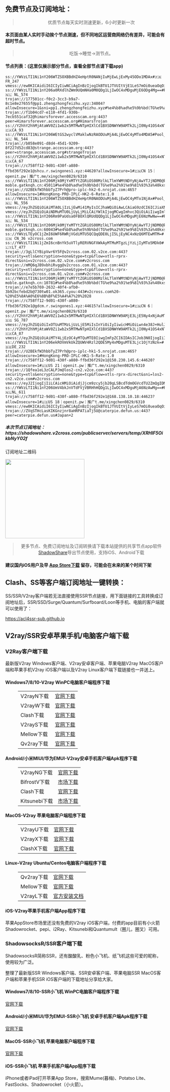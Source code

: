 
<h2>免费节点及订阅地址：</h2>
<blockquote>
<p style="text-align: center;">优质节点每天实时测速更新，6小时更新一次</p>
</blockquote>
<h4>本页面由某人实时手动挨个节点测速，但不同地区运营商网络仍有差异，可能会有超时节点。</h4>
<blockquote>
<p style="text-align: center;">吃饭->睡觉->测节点。</p>
</blockquote>
<h4>节点列表：(这里仅展示部分节点，查看全部节点请下载app)</h4>

```ss://YWVzLTEyOC1jZmI6UWF6RWRjVGdiMTU5QCQqQDE0LjI5LjEyNC4xNjg6MjQwMDU=#🇨🇳 CN_386
ss://YWVzLTI1Ni1nY206WTZSOXBBdHZ4eHptR0NANjIuMjEwLjExMy45ODo1MDAx#🇫🇷 FR_247
vmess://ew0KICAidiI6ICIyIiwNCiAgInBzIjogIkBTU1JTVUItVjE1LeS7mOi0ueaOqOiNkDp2MmNyb3NzLmNvbSIsDQogICJhZGQiOiAiODEwaGswMy5meDY2ODgudG9wIiwNCiAgInBvcnQiOiAiNDQzIiwNCiAgImlkIjogIjJjYzEwZjljLWZiMDItM2U0NS1iNjE5LWMzYjk4Y2RlOTEyYSIsDQogICJhaWQiOiAiMiIsDQogICJzY3kiOiAiYXV0byIsDQogICJuZXQiOiAid3MiLA0KICAidHlwZSI6ICJub25lIiwNCiAgImhvc3QiOiAiODEwaGswMy5meDY2ODgudG9wIiwNCiAgInBhdGgiOiAiL3JheSIsDQogICJ0bHMiOiAidGxzIiwNCiAgInNuaSI6ICIiLA0KICAiYWxwbiI6ICIiDQp9
ss://YWVzLTI1Ni1nY206a0RXdlhZWm9UQmNHa0M0QDg1LjIwOC4xMDguMjE6ODg4Mg==#Pool_🇳🇱 NL_574
trojan://177501cc-f0c2-3cc3-b9a7-8c1e8e27655f@pp1.zhengzhongfeizhu.xyz:34004?allowInsecure=1&sni=pp1.zhengzhongfeizhu.xyz#%e4%b8%ad%e5%9b%bd(TG%e9%a2%91%e9%81%93%3a%40kxswa)
trojan://f1b04cd7-e110-4fd1-930b-7ecb551caf32@himarsforever.accesscam.org:443?peer=Himarsforever.accesscam.org#HimarsTrojan
ss://Y2hhY2hhMjAtaWV0Zi1wb2x5MTMwNTpHIXlCd1BXSDNWYW9AMTk2LjI0Ny41OS4xNTQ6ODAy#🇨🇦CA_93
ss://YWVzLTI1Ni1nY206WEtGS2wyclVMaklwNzRAODUuMjA4LjEwOC4yMTo4MDA5#Pool_🇳🇱 NL_544
trojan://b058e091-d8d4-45d1-9209-8f227d52cd83@strange.accesscam.org:443?peer=strange.accesscam.org#strangeTrojan
ss://Y2hhY2hhMjAtaWV0Zi1wb2x5MTMwNTpHIXlCd1BXSDNWYW9AMTk2LjI0Ny41OS4xNTQ6ODAz#🇨🇦CA_67
trojan://c758ff12-9d01-430f-a880-ffbd36f292e1@shcu.r.swingones1.xyz:44620?allowInsecure=1#🇨🇳CN 15｜openit.pw｜推广t.me/xingchen0829/6310
ss://YWVzLTI1Ni1nY206Mjk0MjYxMTYtZGRiOS00MzlkLTlmYWMtNDYyNjAwYTJjNDM0@kqs-moble.gatknqh.cn:45011#%e4%b8%ad%e5%9b%bd(TG%e9%a2%91%e9%81%93%3a%40kxswa)
trojan://U2BEkfW3hbbTyZ7Prh@pro-iplc-hk2-6.nrojat.com:465?allowInsecure=1#HongKong-PRO-IPLC-HK2-6-Rate:1.0
ss://YWVzLTI1Ni1nY206WTZSOXBBdHZ4eHptR0NAODUuMjA4LjEwOC4yMTo1NjAx#Pool_🇳🇱 NL_556
vmess://eyJhZGQiOiAiMTA0LjIzLjEwMi41MyIsICJhaWQiOiAwLCAiaG9zdCI6ICJiaXNzZW4uMTE0NTE0Y24ubWUiLCAiaWQiOiAiNWM4NGUxMDktNDc3Mi00ZWZiLWExY2ItN2IwOWQ1YTE3OTFlIiwgIm5ldCI6ICJ3cyIsICJwYXRoIjogIi9UZWxlZ3JhbUBCRG92b19xYXEiLCAicG9ydCI6IDQ0MywgInBzIjogInYyY3Jvc3MuY29tIC0gXHU3ZjhlXHU1NmZkQ2xvdWRGbGFyZVx1NTE2Y1x1NTNmOENETlx1ODI4Mlx1NzBiOSA1NSIsICJ0bHMiOiAidGxzIiwgInR5cGUiOiAiYXV0byIsICJzZWN1cml0eSI6ICJhdXRvIiwgInNraXAtY2VydC12ZXJpZnkiOiB0cnVlLCAic25pIjogIiJ9
vmess://eyJhZGQiOiAiNDMuMTU0LjUyLjMiLCAiYWlkIjogMCwgImhvc3QiOiAiIiwgImlkIjogIjgxOTkzZmU3LWVjZTctNGYyNy05MDRlLWM4YzZmYmU4MTc3YyIsICJuZXQiOiAid3MiLCAicGF0aCI6ICIvSk9IUERiQSIsICJwb3J0IjogNDQzLCAicHMiOiAidjJjcm9zcy5jb20gLSBcdTY1ZTVcdTY3MmMgIDQiLCAidGxzIjogInRscyIsICJ0eXBlIjogImF1dG8iLCAic2VjdXJpdHkiOiAiYXV0byIsICJza2lwLWNlcnQtdmVyaWZ5IjogdHJ1ZSwgInNuaSI6ICIifQ==
ss://YWVzLTI1Ni1nY206Rm9PaUdsa0FBOXlQRUdQQDg1LjIwOC4xMDguMjE6NzMwNw==#Pool_🇳🇱 NL_534
ss://YWVzLTI1Ni1nY206Mjk0MjYxMTYtZGRiOS00MzlkLTlmYWMtNDYyNjAwYTJjNDM0@kqs-moble.gatknqh.cn:60043#%e4%b8%ad%e5%9b%bd(TG%e9%a2%91%e9%81%93%3a%40kxswa)
ss://YWVzLTEyOC1jZmI6UWF6RWRjVGdiMTU5QCQqQDE0LjI5LjEyNC4xNzQ6MTEwMTM=#🇨🇳 CN_36 v2cross.com
ss://YWVzLTI1Ni1jZmI6cnBnYk5uVTlyRERVNGFXWkAyMTMuMTgzLjYzLjIyMTo5MDk0#🇱🇹LT_477
trojan://3gLlCYBipVwr6Y5F@v2cross.com.02.v2ce.com:443?security=xtls&encryption=none&type=tcp&flow=xtls-rprx-direct&sni=v2cross.com.02.v2ce.com#v2cross.com
trojan://mMQ6qJB9xbhiRvgg@v2cross.com.01.v2ce.com:443?security=xtls&encryption=none&type=tcp&flow=xtls-rprx-direct&sni=v2cross.com.01.v2ce.com#v2cross.com
ss://YWVzLTI1Ni1nY206Mjk0MjYxMTYtZGRiOS00MzlkLTlmYWMtNDYyNjAwYTJjNDM0@kqs-moble.gatknqh.cn:10781#%e4%b8%ad%e5%9b%bd(TG%e9%a2%91%e9%81%93%3a%40kxswa)
trojan://e7e5b769-2632-40f4-afb0-3b92bcfebd2b@730tw01.ok365.cyou:443#v2cross.com%20-%20%E5%8A%A0%E6%8B%BF%E5%A4%A7%20%2028
trojan://c758ff12-9d01-430f-a880-ffbd36f292e1@gdcm.r.swingones1.xyz:44615?allowInsecure=1#🇨🇳CN 6｜openit.pw｜推广t.me/xingchen0829/6310
ss://Y2hhY2hhMjAtaWV0Zi1wb2x5MTMwNTpHIXlCd1BXSDNWYW9AMjE3LjE5Ny4xNjAuMTE3OjgxMQ==#🇸🇬 SG_787
vmess://eyJhZGQiOiIxOTUuMTMzLjUzLjE5MiIsInYiOiIyIiwicHMiOiLwn4e38J+HulJVXzc4NCIsInBvcnQiOjE0MzY5LCJpZCI6IjIzMzFhZmZhLTExOTQtNDVhZS05NDU3LTM3NDYxMjBjNDc1MSIsImFpZCI6IjAiLCJuZXQiOiJ3cyIsInR5cGUiOiIiLCJob3N0IjoiMTk1LjEzMy41My4xOTIiLCJwYXRoIjoiLyIsInRscyI6IiJ9
ss://Y2hhY2hhMjAtaWV0Zi1wb2x5MTMwNTpHIXlCd1BXSDNWYW9AMTk2LjI0Ny41OS4xNTQ6ODAw#🇨🇦CA_87
vmess://eyJhZGQiOiAiMTY4LjEzOC4yMTQuMTE0IiwgImFpZCI6IDAsICJob3N0IjogIiIsICJpZCI6ICJlMzUxNTlkNy1lOGZiLTQ3OWMtYjQ5MC1lOGU5YTkyNGUwYzYiLCAibmV0IjogIndzIiwgInBhdGgiOiAiL2E5UzI0REM4VVMiLCAicG9ydCI6IDQ0MywgInBzIjogInYyY3Jvc3MuY29tIC0gXHU2NWU1XHU2NzJjXHU0ZTFjXHU0ZWFjT3JhY2xlXHU2NTcwXHU2MzZlXHU0ZTJkXHU1ZmMzIDQxIiwgInRscyI6ICJ0bHMiLCAidHlwZSI6ICJhdXRvIiwgInNlY3VyaXR5IjogImF1dG8iLCAic2tpcC1jZXJ0LXZlcmlmeSI6IHRydWUsICJzbmkiOiAiIn0=
ss://YWVzLTI1Ni1nY206ekROVmVkUkZQUWV4Rzl2QDE5My4xMDguMTE3Ljc1OjYzNzk=#🇩🇪DE_232
trojan://U2BEkfW3hbbTyZ7Prh@pro-iplc-hk1-5.nrojat.com:465?allowInsecure=1#HongKong-PRO-IPLC-HK1-5-Rate:1.0
trojan://c758ff12-9d01-430f-a880-ffbd36f292e1@150.230.145.6:44620?allowInsecure=1#🇺🇸US 21｜openit.pw｜推广t.me/xingchen0829/6310
trojan://1Qfea1eL3zCALPJm@los2-cn2.v2ce.com:443?security=xtls&encryption=none&type=tcp&flow=xtls-rprx-direct&sni=los2-cn2.v2ce.com#v2cross.com
vmess://eyJ2IjogIjIiLCAicHMiOiAidjJjcm9zcy5jb20gLSBcdTdmOGVcdTU2ZmQgIDM3IiwgImFkZCI6ICIxMzcuMTg0LjExOC40NyIsICJwb3J0IjogIjUxNjQ5IiwgInR5cGUiOiAibm9uZSIsICJpZCI6ICI1ZDBiMTcwOS01YzNjLTQwNzMtZmIzZi02NzI1MTQyNjU3MWUiLCAiYWlkIjogIjAiLCAibmV0IjogInRjcCIsICJwYXRoIjogIi8iLCAiaG9zdCI6ICJsYy1rcjAyLWRpcmVjdDAxLmxjLWtyMDIubGMtbm9kZS5jb20iLCAidGxzIjogIiJ9
ss://YWVzLTI1Ni1nY206UmV4bkJnVTdFVjVBRHhHQDg1LjIwOC4xMDguMjA6NzAwMg==#Pool_🇳🇱NL_611
trojan://c758ff12-9d01-430f-a880-ffbd36f292e1@168.138.10.18:44623?allowInsecure=1#🇺🇸US 18｜openit.pw｜推广t.me/xingchen0829/6310
vmess://ew0KICAidiI6ICIyIiwNCiAgInBzIjogIkBTU1JTVUItVjIyLeS7mOi0ueaOqOiNkDp2MmNyb3NzLmNvbSIsDQogICJhZGQiOiAiaW5ncmVzcy1pMS5vbmVib3g2Lm9yZyIsDQogICJwb3J0IjogIjM4NzAxIiwNCiAgImlkIjogIjc5Mzg2Njg1LTE2ZGEtMzI3Yy05ZTE0LWFhNmQ3MDJkODZiYyIsDQogICJhaWQiOiAiMCIsDQogICJzY3kiOiAiYXV0byIsDQogICJuZXQiOiAid3MiLA0KICAidHlwZSI6ICJub25lIiwNCiAgImhvc3QiOiAiYXdlaWtlamktWW91VHViZSIsDQogICJwYXRoIjogIi9obHMvY2N0djVwaGQubTN1OCIsDQogICJ0bHMiOiAiIiwNCiAgInNuaSI6ICIiLA0KICAiYWxwbiI6ICIiDQp9
trojan://ZVqSTHcLasKIKGnzjnr8aHRPATiaTj5U@caterpie.defun.us:443?peer=caterpie.defun.us#Japan+2
```
<h5>本次节点订阅地址：https://shadowshare.v2cross.com/publicserver/servers/temp/XRHlF5OikbNyY02f</h5>
<p>订阅地址二维码</p>
<img src='http://shadowshare.v2cross.com/qrcode.png' width=250 height=250>
<blockquote style='text-align: center;'>更多节点、免费订阅地址及订阅转换请下载本站提供的共享节点app软件<a href='https://shadowshare.v2cross.com'>ShadowShare</a>导出节点使用，支持iOS、Android下载</blockquote>
<h4>建议国内iOS用户及早 <a href='https://apps.apple.com/cn/app/shadowshare/id1612647259'>App Store下载</a> 留存，可能会在未来的某个时间下架</h4>

<div class="nv-content-wrap entry-content">
<h2>Clash、SS等客户端订阅地址一键转换：</h2>
<p>SS/SSR/V2ray客户端若无法直接使用SSR节点链接，用下面链接的工具转换成订阅地址后，SSR/SSD/Surge/Quantum/Surfboard/Loon等手机、电脑的客户端就可以使用了：</p>
<p><a href="https://acl4ssr-sub.github.io" target="_blank" rel="noreferrer noopener nofollow">https://acl4ssr-sub.github.io</a></p>
<h2>V2ray/SSR安卓苹果手机/电脑客户端下载</h2>
<h3>V2Ray客户端下载</h3>
<p>最新版V2ray Windows客户端、V2ray安卓客户端、苹果电脑V2ray MacOS客户端和苹果手机V2ray iOS客户端以及V2ray Linux客户端下载链接也一并送上。</p>
<h4>Windows7/8/10-<strong>V2ray WinPC电脑客户端</strong>程序下载</h4>
<figure class="wp-block-table alignwide is-style-stripes"><table><tbody><tr><td>V2rayN下载</td><td><a href="https://github.com/2dust/v2rayN/releases" target="_blank" rel="noreferrer noopener">官网下载</a></td></tr><tr><td>V2rayW下载</td><td><a href="https://github.com/Cenmrev/V2RayW/releases" target="_blank" rel="noreferrer noopener">官网下载</a></td></tr><tr><td>Clash下载</td><td><a href="https://github.com/Fndroid/clash_for_windows_pkg/releases" target="_blank" rel="noreferrer noopener">官网下载</a></td></tr><tr><td>V2rayS下载</td><td><a href="https://github.com/Shinlor/V2RayS/releases" target="_blank" rel="noreferrer noopener">官网下载</a></td></tr><tr><td>Mellow下载</td><td><a href="https://github.com/mellow-io/mellow/releases" target="_blank" rel="noreferrer noopener">官网下载</a></td></tr><tr><td>Qv2ray下载</td><td><a href="https://github.com/Qv2ray/Qv2ray" target="_blank" rel="noreferrer noopener">官网下载</a></td></tr></tbody></table></figure>
<h4><strong>Android/小米MIUI/华为EMUI-V2ray安卓手机客户端</strong>Apk程序下载</h4>
<figure class="wp-block-table alignwide is-style-stripes"><table><tbody><tr><td>V2rayNG下载</td><td><a href="https://github.com/2dust/v2rayNG/releases" target="_blank" rel="noreferrer noopener">官网下载</a></td></tr><tr><td>BifrostV下载</td><td><a rel="noreferrer noopener" href="https://www.appsapk.com/downloading/latest/com.github.dawndiy.bifrostv-0.6.8.apk" target="_blank">市场下载</a></td></tr><tr><td>Clash下载</td><td><a href="https://github.com/Kr328/ClashForAndroid/releases" target="_blank" rel="noreferrer noopener">官网下载</a></td></tr><tr><td>Kitsunebi下载</td><td><a rel="noreferrer noopener" href="https://apkpure.com/kitsunebi/fun.kitsunebi.kitsunebi4android" target="_blank">市场下载</a></td></tr></tbody></table></figure>
<h4><strong>MacOS-V2ray <strong>苹果电脑</strong>客户端</strong>程序下载</h4>
<figure class="wp-block-table alignwide is-style-stripes"><table><tbody><tr><td>V2rayU下载</td><td><a href="https://github.com/yanue/V2rayU/releases" target="_blank" rel="noreferrer noopener">官网下载</a></td></tr><tr><td>V2rayX下载</td><td><a href="https://github.com/Cenmrev/V2RayX/releases" target="_blank" rel="noreferrer noopener">官网下载</a></td></tr><tr><td>ClashX下载</td><td><a href="https://github.com/yichengchen/clashX/releases" target="_blank" rel="noreferrer noopener">官网下载</a></td></tr></tbody></table></figure>
<h4><strong>Linux</strong>–<strong>V2ray Ubuntu/Centos电脑客户端</strong>程序下载</h4>
<figure class="wp-block-table alignwide is-style-stripes"><table><tbody><tr><td>Qv2ray下载</td><td><a href="https://github.com/Qv2ray/Qv2ray" target="_blank" rel="noreferrer noopener">官网下载</a></td></tr><tr><td>Mellow下载</td><td><a href="https://github.com/mellow-io/mellow/releases" target="_blank" rel="noreferrer noopener">官网下载</a></td></tr><tr><td>V2rayL下载</td><td><a rel="noreferrer noopener" href="https://github.com/jiangxufeng/v2rayL" target="_blank">官方安装文档</a></td></tr></tbody></table></figure>
<h4>iOS-<strong>V2ray苹果<strong>手机客户端</strong>App程序</strong>下载</h4>
<p>苹果AppStore市场里还没有免费的V2ray iOS客户端，付费的app目前有小火箭Shadowrocket、pepi、i2Ray、Kitsunebi和Quantumult（圈儿，圈叉）可用。</p>
<h3>ShadowsocksR/SSR客户端下载</h3>
<p>ShadowsocksR简称SSR，还有酸酸乳、粉色小飞机、纸飞机这些可爱的昵称，使用较为广泛。</p>
<p>整理了最新版SSR Windows客户端、SSR安卓客户端、苹果电脑SSR MacOS客户端和苹果手机SSR iOS客户端的下载地址分享给大家。</p>
<h4><strong>Windows7/8/10-<strong>SSR小飞机 WinPC电脑客户端</strong>程序下载</strong></h4>
<p><a rel="noreferrer noopener" href="https://github.com/shadowsocksrr/shadowsocksr-csharp/releases" target="_blank">官网下载</a></p>
<h4><strong><strong>Android/小米MIUI/华为EMUI-SSR小飞机 安卓手机客户端</strong>Apk程序下载</strong></h4>
<p><a rel="noreferrer noopener" href="https://github.com/shadowsocksrr/shadowsocksr-android/releases" target="_blank">官网下载</a></p>
<h4><strong><strong>MacOS-SSR小飞机 苹果电脑客户端</strong>程序下载</strong></h4>
<p><a href="https://github.com/qinyuhang/ShadowsocksX-NG-R/releases" target="_blank" rel="noreferrer noopener">官网下载</a></p>
<h4><strong>iOS-<strong>SSR小飞机 苹果手机客户端App程序</strong></strong>下载</h4>
<p>iPhone或者iPad打开苹果App Store，搜索Mume(暮梅)、Potatso Lite、FastSocks、Shadowrocket（小火箭）。</p>
